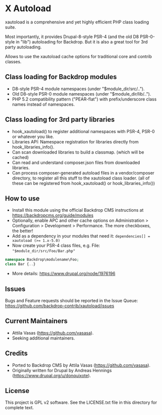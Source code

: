 X Autoload
==========

xautoload is a comprehensive and yet highly efficient PHP class loading suite.

Most importantly, it provides Drupal-8-style PSR-4 (and the old D8 PSR-0-style in "lib") autoloading for Backdrop. But it is also a great tool for 3rd party autoloading.

Allows to use the xautoload cache options for traditional core and contrib classes.


Class loading for Backdrop modules
----------------------------------

- D8-style PSR-4 module namespaces (under "$module_dir/src/..").
- Old D8-style PSR-0 module namespaces (under "$module_dir/lib/..").
- PHP 5.2 compatibility pattern ("PEAR-flat") with prefix/underscore class names instead of namespaces.


Class loading for 3rd party libraries
-------------------------------------
- hook_xautoload() to register additional namespaces with PSR-4, PSR-0 or whatever you like.
- Libraries API: Namespace registration for libraries directly from hook_libraries_info().
- Can scan downloaded libraries to build a classmap. (which will be cached)
- Can read and understand composer.json files from downloaded libraries.
- Can process composer-generated autoload files in a vendor/composer directory, to register all this stuff to the xautoload class loader.
(all of these can be registered from hook_xautoload() or hook_libraries_info())


How to use
----------
- Install this module using the official Backdrop CMS instructions at
https://backdropcms.org/guide/modules
- Optionally, enable APC and other cache options on Administration > Configuration > Development > Performance. The more checkboxes, the better!
- Add as a dependency in your modules that need it: `dependencies[] = xautoload (>= 1.x-5.0)`
- Now create your PSR-4 class files, e.g.
File: `"$module_dir/src/Foo/Bar.php"`
```php
namespace Backdrop\modulename\Foo;
class Bar {..}
```
- More details: https://www.drupal.org/node/1976196


Issues
------

Bugs and Feature requests should be reported in the Issue Queue:
https://github.com/backdrop-contrib/xautoload/issues


Current Maintainers
-------------------

- Attila Vasas (https://github.com/vasasa).
- Seeking additional maintainers.


Credits
-------

- Ported to Backdrop CMS by Attila Vasas (https://github.com/vasasa).
- Originally written for Drupal by Andreas Hennings (https://www.drupal.org/u/donquixote).


License
-------

This project is GPL v2 software. See the LICENSE.txt file in this directory for
complete text.
